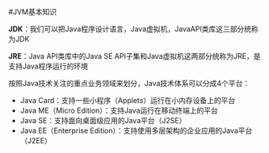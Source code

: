 #JVM基本知识

**JDK**：我们可以把Java程序设计语言，Java虚拟机，JavaAPI类库这三部分统称为JDK

**JRE**：Java API类库中的Java SE API子集和Java虚拟机这两部分统称为JRE，是支持Java程序运行的环境

按照Java技术关注的重点业务领域来划分，Java技术体系可以分成4个平台：

* Java Card：支持一些小程序（Applets）运行在小内存设备上的平台
* Java ME（Micro Edition）：支持Java运行在移动终端上的平台
* Java SE：支持面向桌面级应用的Java平台（J2SE）
* Java EE（Enterprise Edition）：支持使用多层架构的企业应用的Java平台（J2EE）


